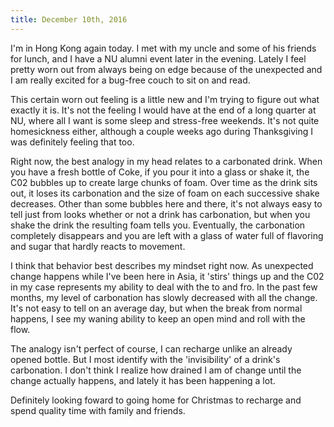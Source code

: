 ```yaml
---
title: December 10th, 2016
---
```


I'm in Hong Kong again today. I met with my uncle and some of his friends for
lunch, and I have a NU alumni event later in the evening. Lately I feel pretty
worn out from always being on edge because of the unexpected and I am really
excited for a bug-free couch to sit on and read.

This certain worn out feeling is a little new and I'm trying to figure out what
exactly it is. It's not the feeling I would have at the end of a long quarter
at NU, where all I want is some sleep and stress-free weekends. It's not quite
homesickness either, although a couple weeks ago during Thanksgiving I was
definitely feeling that too.

Right now, the best analogy in my head relates to a carbonated
drink. When you have a fresh bottle of Coke, if you pour it into a glass or
shake it, the C02 bubbles up to create large chunks of foam. Over time as the
drink sits out, it loses its carbonation and the size of foam on each
successive shake decreases. Other than some bubbles here and there, it's not
always easy to tell just from looks whether or not a drink has carbonation,
but when you shake the drink the resulting foam tells
you. Eventually, the carbonation completely disappears
and you are left with a glass of water full of flavoring and sugar that hardly
reacts to movement.

I think that behavior best describes my mindset right now. As unexpected
change happens while I've been here in Asia, it 'stirs' things up and
the C02 in my case represents my ability to deal with the to and fro. In the
past few months, my level of carbonation has slowly decreased with all the
change. It's not easy to tell on an average day, but when the break from normal
happens, I see my waning ability to keep an open mind and roll with the flow.

The analogy isn't perfect of course, I can recharge unlike an already opened
bottle. But I most identify with the 'invisibility' of a drink's carbonation.
I don't think I realize how drained I am of change until the change actually
happens, and lately it has been happening a lot.

Definitely looking foward to going home for Christmas to recharge and spend
quality time with family and friends.

